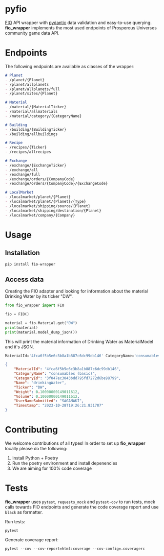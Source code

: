 # pyfio

[FIO](https://doc.fnar.net/) API wrapper with [pydantic](https://github.com/pydantic/pydantic) data validation and easy-to-use querying. **fio_wrapper** implements the most used endpoints of Prosperous Universes community game data API.

# Endpoints
The following endpoints are available as classes of the wrapper:
```markdown
# Planet
- /planet/{Planet}
- /planet/allplanets
- /planet/allplanets/full
- /planet/sites/{Planet}

# Material
- /material/{MaterialTicker}
- /material/allmaterials
- /material/category/{CategoryName}

# Building
- /building/{BuildingTicker}
- /building/allbuildings

# Recipe
- /recipes/{Ticker}
- /recipes/allrecipes

# Exchange
- /exchange/{ExchangeTicker}
- /exchange/all
- /exchange/full
- /exchange/orders/{CompanyCode}
- /exchange/orders/{CompanyCode}/{ExchangeCode}

# LocalMarket
- /localmarket/planet/{Planet}
- /localmarket/planet/{Planet}/{Type}
- /localmarket/shipping/source/{Planet}
- /localmarket/shipping/destination/{Planet}
- /localmarket/company/{Company}

```


# Usage
## Installation
```python
pip install fio-wrapper
```

## Access data
Creating the FIO adapter and looking for information about the material Drinking Water by its ticker "DW".
```python
from fio_wrapper import FIO

fio = FIO()

material = fio.Material.get("DW")
print(material)
print(material.model_dump_json())
```

This will print the material information of Drinking Water as MaterialModel and it's JSON.
```python
MaterialId='4fca6f5b5e6c3b8a1b887c6dc99db146' CategoryName='consumables (basic)' CategoryId='3f047ec3043bdd795fd7272d6be98799' Name='drinkingWater' Ticker='DW' Weight=0.10000000149011612 Volume=0.10000000149011612 UserNameSubmitted='SAGANAKI' Timestamp=datetime.datetime(2023, 10, 28, 19, 26, 21, 831707)
```

```json
{
    "MaterialId": "4fca6f5b5e6c3b8a1b887c6dc99db146",
    "CategoryName": "consumables (basic)",
    "CategoryId": "3f047ec3043bdd795fd7272d6be98799",
    "Name": "drinkingWater",
    "Ticker": "DW",
    "Weight": 0.10000000149011612,
    "Volume": 0.10000000149011612,
    "UserNameSubmitted": "SAGANAKI",
    "Timestamp": "2023-10-28T19:26:21.831707"
}
```

# Contributing

We welcome contributions of all types! In order to set up **fio_wrapper** locally please do the following:

1. Install Python + Poetry
2. Run the poetry environment and install depenencies
3. We are aiming for 100% code coverage

# Tests

**fio_wrapper** uses `pytest`, `requests_mock` and `pytest-cov` to run tests, mock calls towards FIO endpoints and generate the code coverage report and use `black` as formatter.

Run tests:
```shell
pytest 
```

Generate coverage report:
```shell
pytest --cov --cov-report=html:coverage --cov-config=.coveragerc
```
